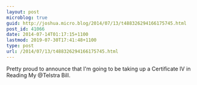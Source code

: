 ```yaml
---
layout: post
microblog: true
guid: http://joshua.micro.blog/2014/07/13/t488326294166175745.html
post_id: 41066
date: 2014-07-14T01:17:15+1100
lastmod: 2019-07-30T17:41:48+1100
type: post
url: /2014/07/13/t488326294166175745.html
---
```

Pretty proud to announce that I'm going to be taking up a Certificate IV in Reading My @Telstra Bill.
